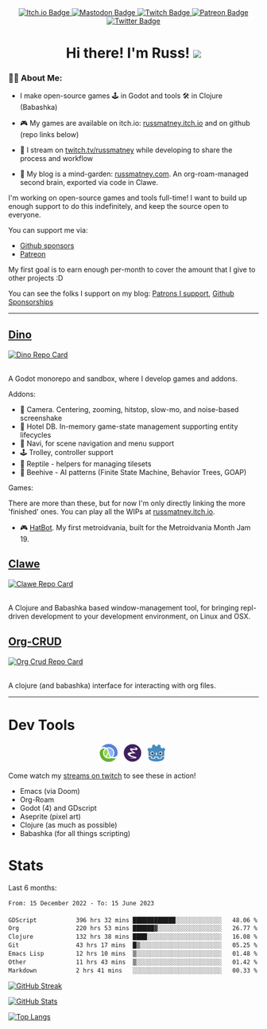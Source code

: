 <link rel="stylesheet" href="https://cdn.jsdelivr.net/gh/devicons/devicon@latest/devicon.min.css">

<div id="header" align="center">
<div id="badges">
  <a href="https://russmatney.itch.io">
    <img src="https://img.shields.io/badge/Itch.io-red?style=for-the-badge&logo=itch.io&logoColor=white" alt="Itch.io Badge"/>
  </a>
  <a href="https://mastodon.gamedev.place/@russmatney">
    <img src="https://img.shields.io/badge/Mastodon-teal?style=for-the-badge&logo=mastodon&logoColor=white" alt="Mastodon Badge"/>
  </a>
  <a href="https://www.twitch.tv/russmatney">
    <img src="https://img.shields.io/badge/Twitch-purple?style=for-the-badge&logo=twitch&logoColor=white" alt="Twitch Badge"/>
  </a>
  <a href="https://www.patreon.com/russmatney">
    <img src="https://img.shields.io/badge/Patreon-red?style=for-the-badge&logo=patreon&logoColor=white" alt="Patreon Badge"/>
  </a>
  <a href="https://twitter.com/russmatney">
    <img src="https://img.shields.io/badge/Twitter-blue?style=for-the-badge&logo=twitter&logoColor=white" alt="Twitter Badge"/>
  </a>
</div>

<h1>
  Hi there! I'm Russ!
  <img src="https://media.giphy.com/media/hvRJCLFzcasrR4ia7z/giphy.gif" width="30px"/>
</h1>
</div>

### :technologist: About Me:

- I make open-source games :joystick: in Godot and tools :hammer_and_wrench: in Clojure (Babashka)

- :video_game: My games are available on itch.io:
[russmatney.itch.io](https://russmatney.itch.io) and on github (repo links below)

- :movie_camera: I stream on [twitch.tv/russmatney](https://twitch.tv/russmatney)
while developing to share the process and workflow

- :seedling: My blog is a mind-garden:
  [russmatney.com](https://russmatney.com/). An org-roam-managed
  second brain, exported via code in Clawe.

I'm working on open-source games and tools full-time! I want to build up enough support to
do this indefinitely, and keep the source open to everyone.

You can support me via:

- [Github sponsors](https://github.com/sponsors/russmatney)
- [Patreon](https://patreon.com/russmatney)

My first goal is to earn enough per-month to cover the amount that I give to other projects :D

You can see the folks I support on my blog: [Patrons I
support](https://russmatney.com/note/patreons_i_support.html), [Github
Sponsorships](https://russmatney.com/note/open_source_sponsoring.html)

---

## [Dino](https://github.com/russmatney/dino)

<a href="https://github.com/russmatney/dino">
  <img align="center" src="https://github-readme-stats.vercel.app/api/pin/?username=russmatney&repo=dino&theme=transparent" alt="Dino Repo Card" />
</a>
<br/>
<br/>

A Godot monorepo and sandbox, where I develop games and addons.

Addons:

- :movie_camera: Camera. Centering, zooming, hitstop, slow-mo, and noise-based screenshake
- :floppy_disk: Hotel DB. In-memory game-state management supporting entity lifecycles
- :fairy: Navi, for scene navigation and menu support
- :joystick: Trolley, controller support
- :lizard: Reptile - helpers for managing tilesets
- :bee: Beehive - AI patterns (Finite State Machine, Behavior Trees, GOAP)

Games:

There are more than these, but for now I'm only directly linking the more
'finished' ones. You can play all the WIPs at [russmatney.itch.io](https://russmatney.itch.io).

- :video_game: [HatBot](https://russmatney.itch.io/mvania19). My first metroidvania, built for the Metroidvania Month Jam 19.


## [Clawe](https://github.com/russmatney/clawe)

<a href="https://github.com/russmatney/clawe">
  <img align="center" src="https://github-readme-stats.vercel.app/api/pin/?username=russmatney&repo=clawe&theme=transparent" alt="Clawe Repo Card" />
</a>
<br/>
<br/>

A Clojure and Babashka based window-management tool, for bringing repl-driven
development to your development environment, on Linux and OSX.



## [Org-CRUD](https://github.com/russmatney/org-crud)

<a href="https://github.com/russmatney/org-crud">
  <img align="center"
  src="https://github-readme-stats.vercel.app/api/pin/?username=russmatney&repo=org-crud&theme=transparent"
  alt="Org Crud Repo Card" />
</a>
<br/>
<br/>

A clojure (and babashka) interface for interacting with org files.

---

# Dev Tools

<div align="center">
  <img src="https://github.com/devicons/devicon/blob/develop/icons/clojure/clojure-original.svg" title="Clojure" alt="Clojure" width="40" height="40"/>&nbsp;
  <img src="https://github.com/devicons/devicon/blob/develop/icons/emacs/emacs-original.svg" title="Emacs" alt="Emacs" width="40" height="40"/>&nbsp;
  <img src="https://github.com/devicons/devicon/blob/develop/icons/godot/godot-original.svg" title="Godot" alt="Godot" width="40" height="40"/>&nbsp;
</div>

Come watch my [streams on twitch](https://twitch.tv/russmatney) to see these in action!

- Emacs (via Doom)
- Org-Roam
- Godot (4) and GDscript
- Aseprite (pixel art)
- Clojure (as much as possible)
- Babashka (for all things scripting)


# Stats

Last 6 months:

<!--START_SECTION:waka-->

```txt
From: 15 December 2022 - To: 15 June 2023

GDScript           396 hrs 32 mins ████████████░░░░░░░░░░░░░   48.06 %
Org                220 hrs 53 mins ██████▓░░░░░░░░░░░░░░░░░░   26.77 %
Clojure            132 hrs 38 mins ████░░░░░░░░░░░░░░░░░░░░░   16.08 %
Git                43 hrs 17 mins  █▒░░░░░░░░░░░░░░░░░░░░░░░   05.25 %
Emacs Lisp         12 hrs 10 mins  ▒░░░░░░░░░░░░░░░░░░░░░░░░   01.48 %
Other              11 hrs 43 mins  ▒░░░░░░░░░░░░░░░░░░░░░░░░   01.42 %
Markdown           2 hrs 41 mins   ░░░░░░░░░░░░░░░░░░░░░░░░░   00.33 %
```

<!--END_SECTION:waka-->

<!-- [![russmatney wakatime stats](https://github-readme-stats.vercel.app/api/wakatime?username=russmatney&custom_title=Last%207%20Days&theme=transparent)]() -->

[![GitHub Streak](http://github-readme-streak-stats.herokuapp.com?user=russmatney&theme=transparent&background=000000)]()

[![GitHub Stats](https://github-readme-stats.vercel.app/api?username=russmatney&theme=transparent&hide=prs,issues&show_icons=true)]()

[![Top Langs](https://github-readme-stats.vercel.app/api/top-langs/?username=russmatney&layout=compact&theme=transparent&hide=javascript,css&langs_count=7&hide_title=true)]()
